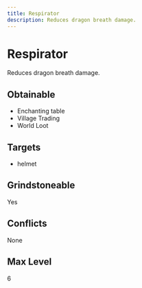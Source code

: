 ```yaml
---
title: Respirator
description: Reduces dragon breath damage.
---
```

# Respirator
Reduces dragon breath damage.
## Obtainable
- Enchanting table
- Village Trading
- World Loot
## Targets
- helmet
## Grindstoneable
Yes
## Conflicts
None
## Max Level
6
